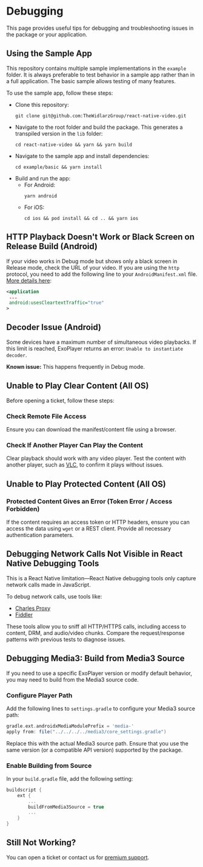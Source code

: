 # Debugging

This page provides useful tips for debugging and troubleshooting issues in the package or your application.

## Using the Sample App

This repository contains multiple sample implementations in the `example` folder. It is always preferable to test behavior in a sample app rather than in a full application. The basic sample allows testing of many features.

To use the sample app, follow these steps:

- Clone this repository:
  ```shell
  git clone git@github.com:TheWidlarzGroup/react-native-video.git
  ```
- Navigate to the root folder and build the package. This generates a transpiled version in the `lib` folder:
  ```shell
  cd react-native-video && yarn && yarn build
  ```
- Navigate to the sample app and install dependencies:
  ```shell
  cd example/basic && yarn install
  ```
- Build and run the app:
    - For Android:
      ```shell
      yarn android
      ```
    - For iOS:
      ```shell
      cd ios && pod install && cd .. && yarn ios
      ```

## HTTP Playback Doesn't Work or Black Screen on Release Build (Android)

If your video works in Debug mode but shows only a black screen in Release mode, check the URL of your video. If you are using the `http` protocol, you need to add the following line to your `AndroidManifest.xml` file. [More details here](https://developer.android.com/guide/topics/manifest/application-element#usesCleartextTraffic):

```xml
<application
 ...
 android:usesCleartextTraffic="true"
>
```

## Decoder Issue (Android)

Some devices have a maximum number of simultaneous video playbacks. If this limit is reached, ExoPlayer returns an error: `Unable to instantiate decoder`.

**Known issue:** This happens frequently in Debug mode.

## Unable to Play Clear Content (All OS)

Before opening a ticket, follow these steps:

### Check Remote File Access

Ensure you can download the manifest/content file using a browser.

### Check If Another Player Can Play the Content

Clear playback should work with any video player. Test the content with another player, such as [VLC](https://www.videolan.org/vlc/), to confirm it plays without issues.

## Unable to Play Protected Content (All OS)

### Protected Content Gives an Error (Token Error / Access Forbidden)

If the content requires an access token or HTTP headers, ensure you can access the data using `wget` or a REST client. Provide all necessary authentication parameters.

## Debugging Network Calls Not Visible in React Native Debugging Tools

This is a React Native limitation—React Native debugging tools only capture network calls made in JavaScript.

To debug network calls, use tools like:
- [Charles Proxy](https://www.charlesproxy.com/)
- [Fiddler](https://www.telerik.com/fiddler)

These tools allow you to sniff all HTTP/HTTPS calls, including access to content, DRM, and audio/video chunks. Compare the request/response patterns with previous tests to diagnose issues.

## Debugging Media3: Build from Media3 Source

If you need to use a specific ExoPlayer version or modify default behavior, you may need to build from the Media3 source code.

### Configure Player Path

Add the following lines to `settings.gradle` to configure your Media3 source path:

```gradle
gradle.ext.androidxMediaModulePrefix = 'media-'
apply from: file("../../../../media3/core_settings.gradle")
```

Replace this with the actual Media3 source path. Ensure that you use the same version (or a compatible API version) supported by the package.

### Enable Building from Source

In your `build.gradle` file, add the following setting:

```gradle
buildscript {
    ext {
        ...
        buildFromMedia3Source = true
        ...
    }
}
```

## Still Not Working?

You can open a ticket or contact us for [premium support](https://www.thewidlarzgroup.com/?utm_source=rnv&utm_medium=docs&utm_campaign=debugging&utm_id=enterprise#Contact).

